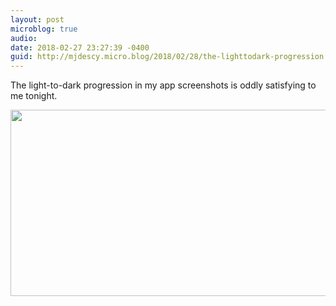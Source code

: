 ```yaml
---
layout: post
microblog: true
audio: 
date: 2018-02-27 23:27:39 -0400
guid: http://mjdescy.micro.blog/2018/02/28/the-lighttodark-progression.html
---
```

The light-to-dark progression in my app screenshots is oddly satisfying to me tonight.

<img src="http://mjdescy.micro.blog/uploads/2018/9ba3260601.jpg" width="600" height="298" />
